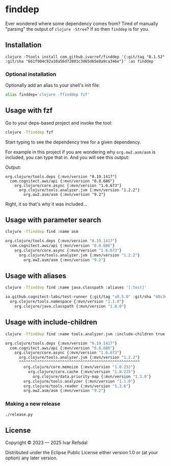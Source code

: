 # finddep

Ever wondered where some dependency comes from?
Tired of manually "parsing" the output of `clojure -Stree`?
If so then `finddep` is for you.

## Installation

```
clojure -Ttools install com.github.ivarref/finddep '{:git/tag "0.1.52" :git/sha "661f904c92a10a56d72801c3d65d65e8a9ca346e"}' :as finddep
```

### Optional installation

Optionally add an alias to your shell's init file:

```bash
alias finddep='clojure -Tfinddep fzf'
```

## Usage with fzf

Go to your deps-based project and invoke the tool:

```bash
clojure -Tfinddep fzf
```

Start typing to see the dependency tree for a given dependency.

For example in this project if you are wondering why `org.ow2.asm/asm` is included, you can
type that in. And you will see this output:

Output:
```
org.clojure/tools.deps {:mvn/version "0.19.1417"}
  com.cognitect.aws/api {:mvn/version "0.8.686"}
    org.clojure/core.async {:mvn/version "1.6.673"}
      org.clojure/tools.analyzer.jvm {:mvn/version "1.2.2"}
        org.ow2.asm/asm {:mvn/version "9.2"}
```

Right, it so that's why it was included...

## Usage with parameter search

```bash
clojure -Tfinddep find :name asm

org.clojure/tools.deps {:mvn/version "0.19.1417"}
  com.cognitect.aws/api {:mvn/version "0.8.686"}
    org.clojure/core.async {:mvn/version "1.6.673"}
      org.clojure/tools.analyzer.jvm {:mvn/version "1.2.2"}
        org.ow2.asm/asm {:mvn/version "9.2"}
```

## Usage with aliases

```bash
clojure -Tfinddep find :name java.classpath :aliases '[:test]'

io.github.cognitect-labs/test-runner {:git/tag "v0.5.0" :git/sha "48c3c67f98362ba1e20526db4eeb6996209c050a"}
  org.clojure/tools.namespace {:mvn/version "1.1.0"}
    org.clojure/java.classpath {:mvn/version "1.0.0"}
```

## Usage with include-children

```bash
clojure -Tfinddep find :name tools.analyzer.jvm :include-children true

org.clojure/tools.deps {:mvn/version "0.19.1417"}
  com.cognitect.aws/api {:mvn/version "0.8.686"}
    org.clojure/core.async {:mvn/version "1.6.673"}
      org.clojure/tools.analyzer.jvm {:mvn/version "1.2.2"}
      ^^^^^^^^^^^^^^^^^^^^^^^^^^^^^^^^^^^^^^^^^^^^^^^^^^^^^
        org.clojure/core.memoize {:mvn/version "1.0.253"}
          org.clojure/core.cache {:mvn/version "1.0.225"}
            org.clojure/data.priority-map {:mvn/version "1.1.0"}
        org.clojure/tools.analyzer {:mvn/version "1.1.0"}
        org.clojure/tools.reader {:mvn/version "1.3.6"}
        org.ow2.asm/asm {:mvn/version "9.2"}
```

### Making a new release

```bash
./release.py
```


## License

Copyright © 2023 — 2025 Ivar Refsdal

Distributed under the Eclipse Public License either version 1.0 or (at
your option) any later version.
